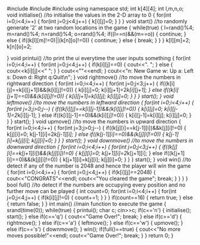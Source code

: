#include <iostream>
#include <cstdlib>
#include <ctime>
using namespace std;
int k[4][4];
int l,m,n,o;
void initialise() //to initialise the values in the 2-D array to 0
{
    for(int i=0;i<4;i++)
    {
        for(int j=0;j<4;j++)
        {
            k[i][j]=0;
        }
    }
}
void start() //to randomly generate '2' at two random locations in the game
{
    while(true)
    {
    l=rand()%4;
    m=rand()%4;
    n=rand()%4;
    o=rand()%4;
    if((l==n)&&(m==o))
    {
        continue;
    }
    else
    {
        if((k[l][m]!=0)||(k[n][o]!=0))
        {
            continue;
        }
        else
        {
            break;
        }
    }
    }
    k[l][m]=2;
    k[n][o]=2;
    
}
void printui() //to print the ui everytime the user inputs something
{
    for(int i=0;i<4;i++)
    {
        for(int j=0;j<4;j++)
        {
            if(k[i][j]==0)
            {
                cout<<". ";
            }
            else
            {
                cout<<k[i][j]<<" ";
            }
        }
        cout<<""<<endl;
    }
    cout<<"n: New Game  w: Up  a: Left  s: Down  d: Right  q:Quit\n";
}
void rightmove() //to move the numbers in rightward direction
{
   for(int i=0;i<4;i++)
   {
    for(int j=0;j<3;j++)
    {
        if((k[i][j]==k[i][j+1])&&(k[i][j]!=0))
        {
            k[i][j]=0;
            k[i][j+1]=2*k[i][j+1];
        }
        else if((k[i][j+1]==0)&&(k[i][j]!=0))
        {
            k[i][j+1]=k[i][j];
            k[i][j]=0;
        }
    }
   }
    start();
}
void leftmove() //to move the numbers in leftward direction
{
    for(int i=0;i<4;i++)
    {
        for(int j=3;j>0;j--)
        {
            if((k[i][j]==k[i][j-1])&&(k[i][j]!=0))
            {
                k[i][j]=0;
                k[i][j-1]=2*k[i][j-1];
            }
            else if((k[i][j-1]==0)&&(k[i][j]!=0))
            {
                k[i][j-1]=k[i][j];
                k[i][j]=0;
            }
        }
    }
    start();
}
void upmove() //to move the numbers in upward direction
{
    for(int i=0;i<4;i++)
    {
        for(int j=3;j>0;j--)
        {
            if((k[j][i]==k[j-1][i])&&k[j][i]!=0)
            {
                k[j][i]=0;
                k[j-1][i]=2*k[j-1][i];
            }
            else if((k[j-1][i]==0)&&(k[j][i]!=0))
            {
                k[j-1][i]=k[j][i];
                k[j][i]=0;
            }
        }
    }
    start();
}
void downmove() //to move the numbers in downward direction
{
    for(int i=0;i<4;i++)
    {
        for(int j=0;j<3;j++)
        {
            if((k[j][i]==k[j+1][i])&&(k[j][i])!=0)
            {
                k[j][i]=0;
                k[j+1][i]=2*k[j+1][i];
            }
            else if((k[j+1][i]==0)&&(k[j][i]!=0))
            {
                k[j+1][i]=k[j][i];
                k[j][i]=0;
            }
        }
    }
    start();
}
void win() //to detect if any of the number is 2048 and hence the player will win the game
{
    for(int i=0;i<4;i++)
    {
        for(int j=0;j<4;j++)
        {
            if(k[i][j]==2048)
            {
                cout<<"CONGRATS"<<endl;
                cout<<"You cleared the game";
                break;
            }
        }
    }
}
bool full() //to detect if the numbers are occupying every position and no further move can be played
{
    int count=0;
    for(int i=0;i<4;i++)
    {
        for(int j=0;j<4;j++)
        {
            if(k[i][j]!=0)
            {
                count+=1;
            }
        }
    }
    if(count==16)
    {
        return true;
    }
    else
    {
        return false;
    }
}
int main() //main function to execute the game
{
    srand(time(0));
    while(true)
    {
        printui();
        char c;
        cin>>c;
        if(c=='n')
        {
            initialise();
            start();
        }
        else if(c=='q')
        {
            cout<<"Game Over!";
            break;
        }
        else if(c=='d')
        {
            rightmove();
        }
        else if(c=='a')
        {
            leftmove();
        }
        else if(c=='w')
        {
            upmove();
        }
        else if(c=='s')
        {
            downmove();
        }
        win();
        if(full()==true)
        {
            cout<<"No more moves possible!"<<endl;
            cout<<"Game Over!";
            break;
        }
    }
    return 0;
}
